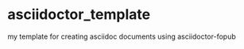 asciidoctor_template
====================

my template for creating asciidoc documents using asciidoctor-fopub
